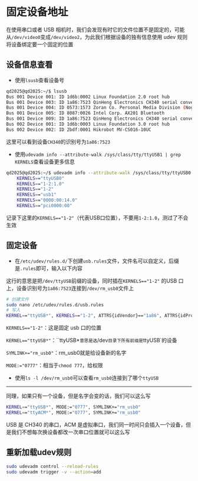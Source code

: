 # 固定设备地址

在使用串口或者 USB 相机时，我们会发现有时它的文件位置不是固定的，可能从`/dev/video0`变成`/dev/video2`，为此我们根据设备的独有信息使用 udev 规则将设备绑定要一个固定的位置

## 设备信息查看

- 使用`lsusb`查看设备号

```bash
qd2025@qd2025:~/$ lsusb
Bus 001 Device 001: ID 1d6b:0002 Linux Foundation 2.0 root hub
Bus 001 Device 003: ID 1a86:7523 QinHeng Electronics CH340 serial converter
Bus 001 Device 004: ID 0573:1573 Zoran Co. Personal Media Division (Nogatech) USB Audio and HID
Bus 001 Device 005: ID 8087:0026 Intel Corp. AX201 Bluetooth
Bus 001 Device 009: ID 1a86:7523 QinHeng Electronics CH340 serial converter
Bus 002 Device 001: ID 1d6b:0003 Linux Foundation 3.0 root hub
Bus 002 Device 002: ID 2bdf:0001 Hikrobot MV-CS016-10UC
```

这里可以看到设备`CH340`的识别号为`1a86:7523`

- 使用`udevadm info --attribute-walk /sys/class/tty/ttyUSB1 | grep KERNELS`查看设备更多信息

```bash
qd2025@qd2025:~/$ udevadm info --attribute-walk /sys/class/tty/ttyUSB0 | grep KERNELS
    KERNELS=="ttyUSB0"
    KERNELS=="1-2:1.0"
    KERNELS=="1-2"
    KERNELS=="usb1"
    KERNELS=="0000:00:14.0"
    KERNELS=="pci0000:00"
```

记录下这里的`KERNELS=="1-2"`（代表USB口位置），不要用`1-2:1.0`，测过了不会生效

## 固定设备

- 在`/etc/udev/rules.d/`下创建`usb.rules`文件，文件名可以自定义，后缀是`.rules`即可，输入以下内容

这行的意思是把`/dev/ttyUSB`前缀的设备，同时插在`KERNELS=="1-2"` 的USB 口上，设备识别号为`1a86:7523`连接到`/dev/rm_usb0`文件上

```bash
# 创建文件
sudo nano /etc/udev/rules.d/usb.rules
# 写入
KERNEL=="ttyUSB*", KERNELS=="1-2", ATTRS{idVendor}=="1a86", ATTRS{idProduct}=="7523", MODE:="0777", SYMLINK+="rm_usb0"
```

`KERNELS=="1-2"`：这是固定 usb 口的位置

`KERNEL=="ttyUSB*"`：``ttyUSB*`意思是选`/dev`目录下所有前缀是`ttyUSB`的设备

`SYMLINK+="rm_usb0"`：rm_usb0就是给设备新的名字

`MODE:="0777"`：相当于`chmod 777`，给权限

- 使用`ls -l /dev/rm_usb0`可以查看`rm_usb0`连接到了哪个`ttyUSB`

---

同理，如果只有一个设备，但是名字会变的话，我们可以这么写

```bash
KERNEL=="ttyUSB*", MODE:="0777", SYMLINK+="rm_usb0"
KERNEL=="ttyACM*", MODE:="0777", SYMLINK+="rm_usb0"
```

USB 是 CH340 的串口，ACM 是虚拟串口，我们同一时间只会插入一个设备，但是我们不想每次换设备都改一次串口位置就可以这么写

## 重新加载udev规则

```bash
sudo udevadm control --reload-rules
sudo udevadm trigger -v --action=add
```
